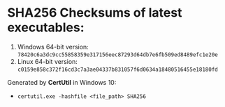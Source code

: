 # SHA256 Checksums of latest executables:

1. Windows 64-bit version: `78420c6a3dc9cc55858359e317156eec87293d64db7e6fb509ed8489efc1e20e`
1. Linux 64-bit version: `c0159e858c372f16cd3c7a3ae04337b831057f6d0634a18480516455e18180fd`


Generated by **CertUtil** in Windows 10:
- `certutil.exe -hashfile <file_path> SHA256`